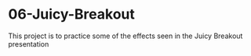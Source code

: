 # 06-Juicy-Breakout

This project is to practice some of the effects seen in the Juicy Breakout presentation
